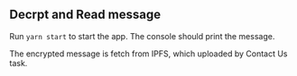 ## Decrpt and Read message

Run `yarn start` to start the app. The console should print the message.

The encrypted message is fetch from IPFS, which uploaded by Contact Us task.

